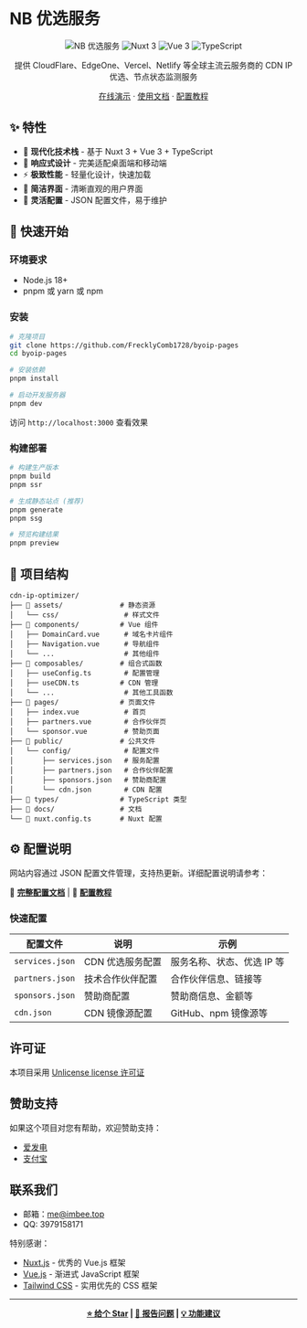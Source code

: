 # NB 优选服务

<div align="center">

![NB 优选服务](https://img.shields.io/badge/CDN-IP%20优选-blue?style=for-the-badge)
![Nuxt 3](https://img.shields.io/badge/Nuxt-3-00DC82?style=for-the-badge&logo=nuxt.js)
![Vue 3](https://img.shields.io/badge/Vue-3-4FC08D?style=for-the-badge&logo=vue.js)
![TypeScript](https://img.shields.io/badge/TypeScript-007ACC?style=for-the-badge&logo=typescript)

提供 CloudFlare、EdgeOne、Vercel、Netlify 等全球主流云服务商的 CDN IP 优选、节点状态监测服务

[在线演示](https://www.byoip.top) · [使用文档](./docs/docs.md) · [配置教程](./docs/config.md)

</div>

## ✨ 特性

- 🚀 **现代化技术栈** - 基于 Nuxt 3 + Vue 3 + TypeScript
- 📱 **响应式设计** - 完美适配桌面端和移动端
- ⚡ **极致性能** - 轻量化设计，快速加载
- 🎨 **简洁界面** - 清晰直观的用户界面
- 🔧 **灵活配置** - JSON 配置文件，易于维护

## 🚀 快速开始

### 环境要求

- Node.js 18+ 
- pnpm 或 yarn 或 npm

### 安装

```bash
# 克隆项目
git clone https://github.com/FrecklyComb1728/byoip-pages
cd byoip-pages

# 安装依赖
pnpm install

# 启动开发服务器
pnpm dev
```

访问 `http://localhost:3000` 查看效果

### 构建部署

```bash
# 构建生产版本
pnpm build
pnpm ssr

# 生成静态站点 (推荐)
pnpm generate
pnpm ssg

# 预览构建结果
pnpm preview
```

## 📁 项目结构

```
cdn-ip-optimizer/
├── 📁 assets/              # 静态资源
│   └── css/                # 样式文件
├── 📁 components/          # Vue 组件
│   ├── DomainCard.vue      # 域名卡片组件
│   ├── Navigation.vue      # 导航组件
│   └── ...                 # 其他组件
├── 📁 composables/         # 组合式函数
│   ├── useConfig.ts        # 配置管理
│   ├── useCDN.ts          # CDN 管理
│   └── ...                 # 其他工具函数
├── 📁 pages/               # 页面文件
│   ├── index.vue           # 首页
│   ├── partners.vue        # 合作伙伴页
│   └── sponsor.vue         # 赞助页面
├── 📁 public/              # 公共文件
│   └── config/             # 配置文件
│       ├── services.json   # 服务配置
│       ├── partners.json   # 合作伙伴配置
│       ├── sponsors.json   # 赞助商配置
│       └── cdn.json        # CDN 配置
├── 📁 types/               # TypeScript 类型
├── 📁 docs/                # 文档
└── 📄 nuxt.config.ts       # Nuxt 配置
```

## ⚙️ 配置说明

网站内容通过 JSON 配置文件管理，支持热更新。详细配置说明请参考：

📖 **[完整配置文档](./docs/docs.md)** | 📝 **[配置教程](./docs/config.md)**

### 快速配置

| 配置文件 | 说明 | 示例 |
|---------|------|------|
| `services.json` | CDN 优选服务配置 | 服务名称、状态、优选 IP 等 |
| `partners.json` | 技术合作伙伴配置 | 合作伙伴信息、链接等 |
| `sponsors.json` | 赞助商配置 | 赞助商信息、金额等 |
| `cdn.json` | CDN 镜像源配置 | GitHub、npm 镜像源等 |



## 许可证

本项目采用 [Unlicense license 许可证](LICENSE)

## 赞助支持

如果这个项目对您有帮助，欢迎赞助支持：

- [爱发电](https://afdian.com/a/iambees)
- [支付宝](https://cdn.mfawa.top/image/alipay.png)

## 联系我们

- 邮箱：me@imbee.top
- QQ: 3979158171


特别感谢：
- [Nuxt.js](https://nuxt.com/) - 优秀的 Vue.js 框架
- [Vue.js](https://vuejs.org/) - 渐进式 JavaScript 框架
- [Tailwind CSS](https://tailwindcss.com/) - 实用优先的 CSS 框架

---

<div align="center">

**[⭐ 给个 Star](https://github.com/FrecklyComb1728/byoip-pages) | [🐛 报告问题](https://github.com/FrecklyComb1728/byoip-pages/issues) | [💡 功能建议](https://github.com/FrecklyComb1728/byoip-pages/issues)**

</div>